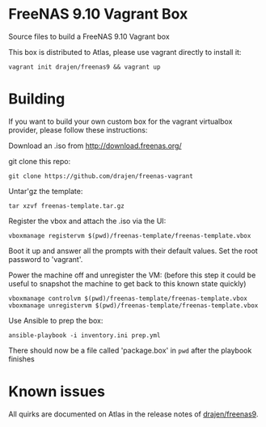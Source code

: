 # FreeNAS 9.10 Vagrant Box
Source files to build a FreeNAS 9.10 Vagrant box

This box is distributed to Atlas, please use vagrant directly to install it:

    vagrant init drajen/freenas9 && vagrant up

# Building
If you want to build your own custom box for the vagrant virtualbox provider, please follow these instructions:

Download an .iso from http://download.freenas.org/

git clone this repo:

    git clone https://github.com/drajen/freenas-vagrant

Untar'gz the template:

    tar xzvf freenas-template.tar.gz

Register the vbox and attach the .iso via the UI:

    vboxmanage registervm $(pwd)/freenas-template/freenas-template.vbox

Boot it up and answer all the prompts with their default values. Set the root password to 'vagrant'.

Power the machine off and unregister the VM: (before this step it could be useful to snapshot the machine to get back to this known state quickly)

    vboxmanage controlvm $(pwd)/freenas-template/freenas-template.vbox
    vboxmanage unregistervm $(pwd)/freenas-template/freenas-template.vbox

Use Ansible to prep the box:

    ansible-playbook -i inventory.ini prep.yml

There should now be a file called 'package.box' in `pwd` after the playbook finishes

# Known issues
All quirks are documented on Atlas in the release notes of [drajen/freenas9](https://atlas.hashicorp.com/drajen/boxes/freenas9).
